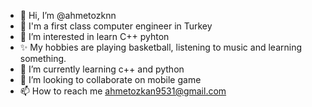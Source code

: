 - 👋 Hi, I’m @ahmetozknn
- 👋 I'm a first class computer engineer in Turkey
- 👀 I’m interested in learn C++ pyhton
- ✨ My hobbies are playing basketball, listening to music and learning something.
- 🌱 I’m currently learning c++ and python
- 💞️ I’m looking to collaborate on mobile game
- 📫 How to reach me ahmetozkan9531@gmail.com

<!---
ahmetozknn/ahmetozknn is a ✨ special ✨ repository because its `README.md` (this file) appears on your GitHub profile.
You can click the Preview link to take a look at your changes.
--->
